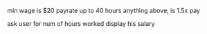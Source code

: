 min wage is $20
payrate up to 40 hours
anything above, is 1.5x pay


ask user for num of hours worked
display his salary
